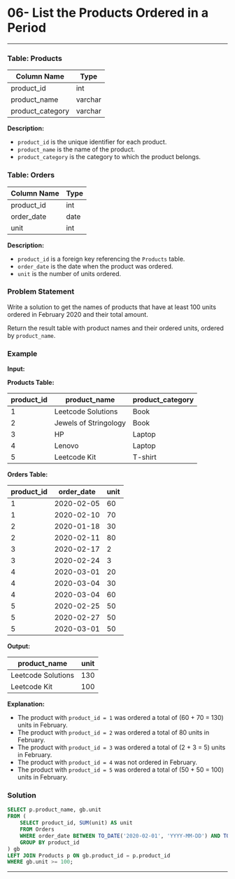 # 06- List the Products Ordered in a Period


---

### Table: Products

| Column Name      | Type    |
|------------------|---------|
| product_id       | int     |
| product_name     | varchar |
| product_category | varchar |

**Description:**  
- `product_id` is the unique identifier for each product.
- `product_name` is the name of the product.
- `product_category` is the category to which the product belongs.

### Table: Orders

| Column Name   | Type    |
|---------------|---------|
| product_id    | int     |
| order_date    | date    |
| unit          | int     |

**Description:**  
- `product_id` is a foreign key referencing the `Products` table.
- `order_date` is the date when the product was ordered.
- `unit` is the number of units ordered.

### Problem Statement

Write a solution to get the names of products that have at least 100 units ordered in February 2020 and their total amount.

Return the result table with product names and their ordered units, ordered by `product_name`.

### Example

**Input:**

**Products Table:**

| product_id | product_name          | product_category |
|------------|-----------------------|------------------|
| 1          | Leetcode Solutions    | Book             |
| 2          | Jewels of Stringology | Book             |
| 3          | HP                    | Laptop           |
| 4          | Lenovo                | Laptop           |
| 5          | Leetcode Kit          | T-shirt          |

**Orders Table:**

| product_id | order_date   | unit |
|------------|--------------|------|
| 1          | 2020-02-05   | 60   |
| 1          | 2020-02-10   | 70   |
| 2          | 2020-01-18   | 30   |
| 2          | 2020-02-11   | 80   |
| 3          | 2020-02-17   | 2    |
| 3          | 2020-02-24   | 3    |
| 4          | 2020-03-01   | 20   |
| 4          | 2020-03-04   | 30   |
| 4          | 2020-03-04   | 60   |
| 5          | 2020-02-25   | 50   |
| 5          | 2020-02-27   | 50   |
| 5          | 2020-03-01   | 50   |

**Output:**

| product_name       | unit |
|--------------------|------|
| Leetcode Solutions | 130  |
| Leetcode Kit       | 100  |

**Explanation:**  
- The product with `product_id = 1` was ordered a total of \(60 + 70 = 130\) units in February.
- The product with `product_id = 2` was ordered a total of 80 units in February.
- The product with `product_id = 3` was ordered a total of \(2 + 3 = 5\) units in February.
- The product with `product_id = 4` was not ordered in February.
- The product with `product_id = 5` was ordered a total of \(50 + 50 = 100\) units in February.

### Solution

```sql
SELECT p.product_name, gb.unit
FROM (
    SELECT product_id, SUM(unit) AS unit
    FROM Orders
    WHERE order_date BETWEEN TO_DATE('2020-02-01', 'YYYY-MM-DD') AND TO_DATE('2020-02-29', 'YYYY-MM-DD')
    GROUP BY product_id
) gb
LEFT JOIN Products p ON gb.product_id = p.product_id
WHERE gb.unit >= 100;
```

---

